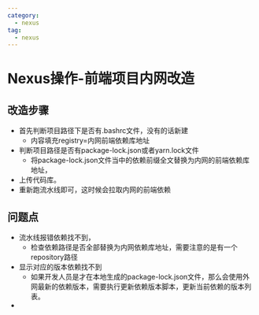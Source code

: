 ```yaml
---
category:
  - nexus
tag:
  - nexus
---
```

# Nexus操作-前端项目内网改造

## 改造步骤
- 首先判断项目路径下是否有.bashrc文件，没有的话新建
  - 内容填充registry=内网前端依赖库地址
- 判断项目路径是否有package-lock.json或者yarn.lock文件
  - 将package-lock.json文件当中的依赖前缀全文替换为内网的前端依赖库地址，
- 上传代码库。
- 重新跑流水线即可，这时候会拉取内网的前端依赖

 ## 问题点
- 流水线报错依赖找不到，
  - 检查依赖路径是否全部替换为内网依赖库地址，需要注意的是有一个repository路径
- 显示对应的版本依赖找不到
  - 如果开发人员是才在本地生成的package-lock.json文件，那么会使用外网最新的依赖版本，需要执行更新依赖版本脚本，更新当前依赖的版本列表。
- 
